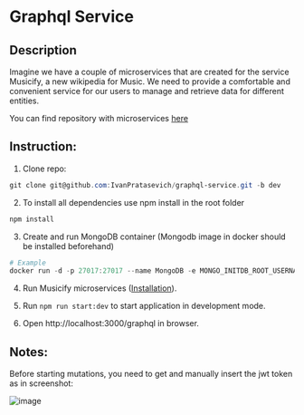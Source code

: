 # Graphql Service  
## Description  
Imagine we have a couple of microservices that are created for the service Musicify, a new wikipedia for Music. We need to provide a comfortable and convenient service   for our users to manage and retrieve data for different entities.  

You can find repository with microservices [here](https://github.com/rolling-scopes-school/node-graphql-service)  

## Instruction:
1. Clone repo:
 ``` powershell 
git clone git@github.com:IvanPratasevich/graphql-service.git -b dev 
```
2. To install all dependencies use npm install in the root folder
``` powershell 
npm install
```
3. Create and run MongoDB container (Mongodb image in docker should be installed beforehand)   
``` powershell
# Example
docker run -d -p 27017:27017 --name MongoDB -e MONGO_INITDB_ROOT_USERNAME=mongoadmin -e MONGO_INITDB_ROOT_PASSWORD=secret mongo:latest
```
4. Run Musicify microservices ([Installation](https://github.com/rolling-scopes-school/node-graphql-service#installation)).  

5. Run ```npm run start:dev``` to start application in development mode. 

6. Open http://localhost:3000/graphql in browser.

## Notes:  
Before starting mutations, you need to get and manually insert the jwt token as in screenshot:  

![image](https://user-images.githubusercontent.com/85807287/178156411-5bd5fe17-1990-4782-a6b5-42060daa4ae7.png)

